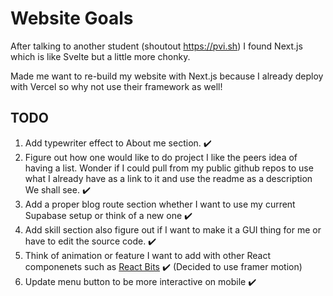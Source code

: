 # Website Goals

After talking to another student (shoutout https://pvi.sh) I found Next.js which is like Svelte but a little more chonky.

Made me want to re-build my website with Next.js because I already deploy with Vercel so why not use their framework as well!

## TODO

1. Add typewriter effect to About me section. ✔️
2. Figure out how one would like to do project I like the peers idea of having a list. Wonder if I could pull from my public github repos to use what I already have as a link to it and use the readme as a description We shall see. ✔️
3. Add a proper blog route section whether I want to use my current Supabase setup or think of a new one ✔️
4. Add skill section also figure out if I want to make it a GUI thing for me or have to edit the source code. ✔️
5. Think of animation or feature I want to add with other React componenets such as [React Bits](https://www.reactbits.dev/text-animations/ascii-text) ✔️ (Decided to use framer motion)
6. Update menu button to be more interactive on mobile ✔️
